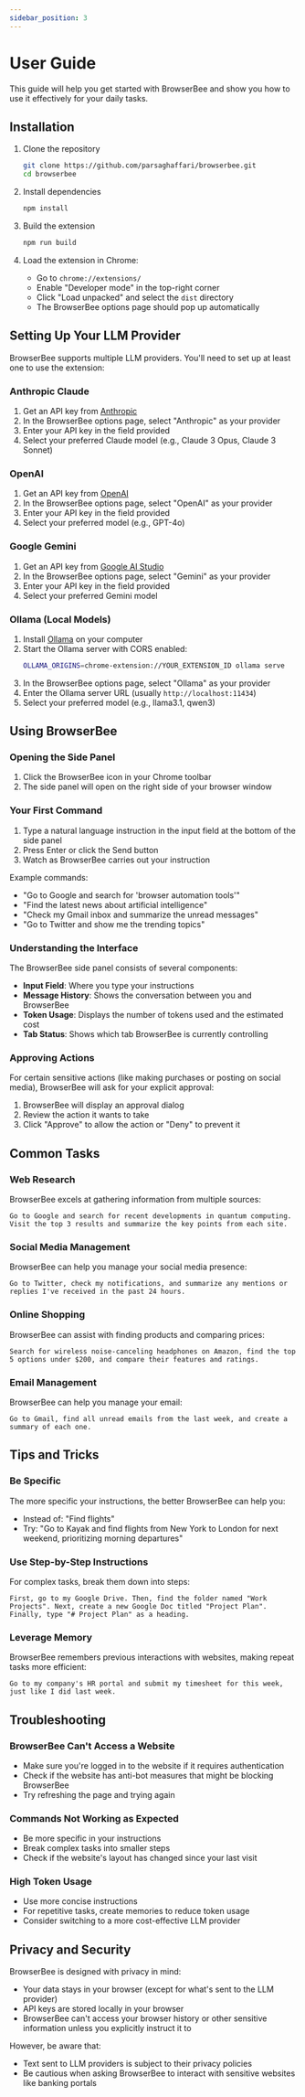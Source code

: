 ```yaml
---
sidebar_position: 3
---
```


# User Guide

This guide will help you get started with BrowserBee and show you how to use it effectively for your daily tasks.

## Installation

1. Clone the repository
   ```bash
   git clone https://github.com/parsaghaffari/browserbee.git
   cd browserbee
   ```

2. Install dependencies
   ```bash
   npm install
   ```

3. Build the extension
   ```bash
   npm run build
   ```

4. Load the extension in Chrome:
   - Go to `chrome://extensions/`
   - Enable "Developer mode" in the top-right corner
   - Click "Load unpacked" and select the `dist` directory
   - The BrowserBee options page should pop up automatically

## Setting Up Your LLM Provider

BrowserBee supports multiple LLM providers. You'll need to set up at least one to use the extension:

### Anthropic Claude

1. Get an API key from [Anthropic](https://console.anthropic.com/)
2. In the BrowserBee options page, select "Anthropic" as your provider
3. Enter your API key in the field provided
4. Select your preferred Claude model (e.g., Claude 3 Opus, Claude 3 Sonnet)

### OpenAI

1. Get an API key from [OpenAI](https://platform.openai.com/account/api-keys)
2. In the BrowserBee options page, select "OpenAI" as your provider
3. Enter your API key in the field provided
4. Select your preferred model (e.g., GPT-4o)

### Google Gemini

1. Get an API key from [Google AI Studio](https://makersuite.google.com/app/apikey)
2. In the BrowserBee options page, select "Gemini" as your provider
3. Enter your API key in the field provided
4. Select your preferred Gemini model

### Ollama (Local Models)

1. Install [Ollama](https://ollama.ai/) on your computer
2. Start the Ollama server with CORS enabled:
   ```bash
   OLLAMA_ORIGINS=chrome-extension://YOUR_EXTENSION_ID ollama serve
   ```
3. In the BrowserBee options page, select "Ollama" as your provider
4. Enter the Ollama server URL (usually `http://localhost:11434`)
5. Select your preferred model (e.g., llama3.1, qwen3)

## Using BrowserBee

### Opening the Side Panel

1. Click the BrowserBee icon in your Chrome toolbar
2. The side panel will open on the right side of your browser window

### Your First Command

1. Type a natural language instruction in the input field at the bottom of the side panel
2. Press Enter or click the Send button
3. Watch as BrowserBee carries out your instruction

Example commands:
- "Go to Google and search for 'browser automation tools'"
- "Find the latest news about artificial intelligence"
- "Check my Gmail inbox and summarize the unread messages"
- "Go to Twitter and show me the trending topics"

### Understanding the Interface

The BrowserBee side panel consists of several components:

- **Input Field**: Where you type your instructions
- **Message History**: Shows the conversation between you and BrowserBee
- **Token Usage**: Displays the number of tokens used and the estimated cost
- **Tab Status**: Shows which tab BrowserBee is currently controlling

### Approving Actions

For certain sensitive actions (like making purchases or posting on social media), BrowserBee will ask for your explicit approval:

1. BrowserBee will display an approval dialog
2. Review the action it wants to take
3. Click "Approve" to allow the action or "Deny" to prevent it

## Common Tasks

### Web Research

BrowserBee excels at gathering information from multiple sources:

```
Go to Google and search for recent developments in quantum computing. Visit the top 3 results and summarize the key points from each site.
```

### Social Media Management

BrowserBee can help you manage your social media presence:

```
Go to Twitter, check my notifications, and summarize any mentions or replies I've received in the past 24 hours.
```

### Online Shopping

BrowserBee can assist with finding products and comparing prices:

```
Search for wireless noise-canceling headphones on Amazon, find the top 5 options under $200, and compare their features and ratings.
```

### Email Management

BrowserBee can help you manage your email:

```
Go to Gmail, find all unread emails from the last week, and create a summary of each one.
```

## Tips and Tricks

### Be Specific

The more specific your instructions, the better BrowserBee can help you:

- Instead of: "Find flights"
- Try: "Go to Kayak and find flights from New York to London for next weekend, prioritizing morning departures"

### Use Step-by-Step Instructions

For complex tasks, break them down into steps:

```
First, go to my Google Drive. Then, find the folder named "Work Projects". Next, create a new Google Doc titled "Project Plan". Finally, type "# Project Plan" as a heading.
```

### Leverage Memory

BrowserBee remembers previous interactions with websites, making repeat tasks more efficient:

```
Go to my company's HR portal and submit my timesheet for this week, just like I did last week.
```

## Troubleshooting

### BrowserBee Can't Access a Website

- Make sure you're logged in to the website if it requires authentication
- Check if the website has anti-bot measures that might be blocking BrowserBee
- Try refreshing the page and trying again

### Commands Not Working as Expected

- Be more specific in your instructions
- Break complex tasks into smaller steps
- Check if the website's layout has changed since your last visit

### High Token Usage

- Use more concise instructions
- For repetitive tasks, create memories to reduce token usage
- Consider switching to a more cost-effective LLM provider

## Privacy and Security

BrowserBee is designed with privacy in mind:

- Your data stays in your browser (except for what's sent to the LLM provider)
- API keys are stored locally in your browser
- BrowserBee can't access your browser history or other sensitive information unless you explicitly instruct it to

However, be aware that:

- Text sent to LLM providers is subject to their privacy policies
- Be cautious when asking BrowserBee to interact with sensitive websites like banking portals
